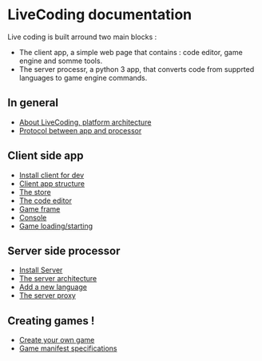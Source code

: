 # LiveCoding documentation

Live coding is built arround two main blocks :
* The client app, a simple web page that contains : code editor, game engine and somme tools.
* The server processr, a python 3 app, that converts code from supprted languages to game engine commands.

## In general

* [About LiveCoding, platform architecture](./about.md)
* [Protocol between app and processor](./websocket_protocol.md)

## Client side app

* [Install client for dev](./client/installation.md)
* [Client app structure](./client/strucutre.md)
* [The store](./client/store.md)
* [The code editor](./client/editor.md)
* [Game frame](./client/game_frame.md)
* [Console](./client/console.md)
* [Game loading/starting](./client/game_managment.md)

## Server side processor

* [Install Server](server/environment.md)
* [The server architecture](server/serverArchitecture.md)
* [Add a new language](server/languages.md)
* [The server proxy](server/proxyProtocol.md)

## Creating games !

* [Create your own game](./games/create_one.md)
* [Game manifest specifications](./games/game_manifest_specs.md)
